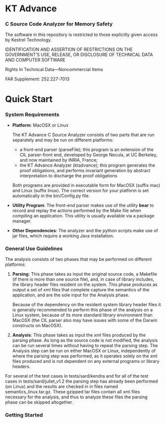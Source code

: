 # KT Advance
### C Source Code Analyzer for Memory Safety

The software in this repository is restricted to those explicitly
given access by Kestrel Technology.

IDENTIFICATION AND ASSERTION OF RESTRICTIONS ON THE GOVERNMENT’S USE,
RELEASE, OR DISCLOSURE OF TECHNICAL DATA AND COMPUTER SOFTWARE

Rights In Technical Data—Noncommercial Items

FAR Supplement: 252.227-7013

# Quick Start

### System Requirements
* **Platform**: MacOSX or Linux
  
  The KT Advance C Source Analyzer consists of two parts that are run separately and may be run
   on different platforms:
   * a front-end parser (parseFile); this program is an extension of the CIL parser-front end, developed
      by George Necula, at UC Berkeley, and now maintained by INRIA, France;
   * the KT Advance Analyzer (ktadvance); this program generates the proof obligations, and performs
      invariant generation by abstract interpretation to discharge the proof obligations
   
   Both programs are provided in executable form for MacOSX (suffix mac) and Linux (suffix linux). The
   correct version for your platform is set automatically in the bin/Config.py file.
   
* **Utility Program**: The front-end parser makes use of the utility **bear** to record and replay the
  actions performed by the Make file when compiling an application. This utility is usually available
  via a package manager.
  
* **Other Dependencies**: The analyzer and the python scripts make use of jar files, which require a
  working Java installation.
  
  
### General Use Guidelines

The analysis consists of two phases that may be performed on different platforms:
1. **Parsing**: This phase takes as input the original source code, a Makefile (if there is more than
   one source file), and, in case of library includes, the library header files resident on the system.
   This phase produces as output a set of xml files that complete capture the semantics of the 
   application, and are the sole input for the Analysis phase. 
   
   Because of the dependency on the resident system library header files it is generally recommended to
   perform this phase of the analysis on a Linux system, because of its more standard library environment
   than MacOSX (the CIL parser also may have issues with some of the Darwin constructs on MacOSX).
   
2. **Analysis**: This phase takes as input the xml files produced by the parsing phase. As long as the
   source code is not modified, the analysis can be run several times without having to repeat the parsing
   step. The Analysis step can be run on either MacOSX or Linux, independently of where the parsing step
   was performed, as it operates solely on the xml files produced and is not dependent on any external
   programs or library headers.
   
For several of the test cases in tests/sard/kendra and for all of the test cases in tests/sard/juliet_v1.2
the parsing step has already been performed (on Linux) and the results are checked in in files named
semantics_linux.tar.gz. These gzipped tar files contain all xml files necessary for the analysis, and 
thus to analyze these files the parsing phase can be skipped altogether.


### Getting Started


   
